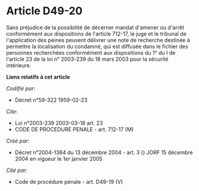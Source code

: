# Article D49-20

Sans préjudice de la possibilité de décerner mandat d'amener ou d'arrêt conformément aux dispositions de l'article 712-17, le
juge et le tribunal de l'application des peines peuvent délivrer une note de recherche destinée à permettre la localisation
du condamné, qui est diffusée dans le fichier des personnes recherchées conformément aux dispositions du 1° du I de l'article
23 de la loi n° 2003-239 du 18 mars 2003 pour la sécurité intérieure.

**Liens relatifs à cet article**

_Codifié par_:

  - Décret n°59-322 1959-02-23

_Cite_:

  - Loi n°2003-239 2003-03-18 art. 23
  - CODE DE PROCEDURE PENALE - art. 712-17 (M)

_Créé par_:

  - Décret n°2004-1364 du 13 décembre 2004 - art. 3 () JORF 15 décembre 2004 en vigueur le 1er janvier 2005

_Cité par_:

  - Code de procédure pénale - art. D49-19 (V)
